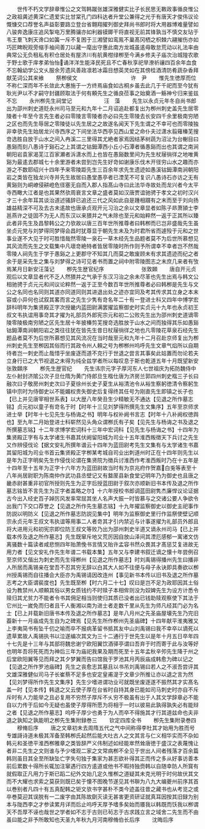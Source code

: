 <!-- { "loadSidebar": true } -->
　　世传不朽文学辞章惟公之文驾韩蹴张雄深雅健实比子长民思无斁政事循良惟公之政祖龚述黄深仁遗爱实比甘棠孔门四科达者升堂公兼得之光于有唐天才俊伟议论慨慷交口荐誉名声益彰要路立登台省翺翔擢列御史拜尚书郎时将大用器博难量譬如八骏奔逸康庄追风掣电万里腾骧亦如利器镆鎁干将直视无前其锋孰当不慎交友玷于韦王羣飞刺天谗口如簧一斥不复困于三湘譬如鸾鳯不巢髙冈栖之枳棘六翮摧伤亦如巧匠睥睨观旁缩手袖间善刀以藏一麾出守惠此南方龙城虽逺毋敢怠荒动以礼法率由典常公无负租私有积仓居处有屋济川有航黄柑绿栁至今满乡修夫子庙次治城隍农歌于野士歌于庠孝弟怡怡诵洋洋生能泽民死且不亡春秋享祀旱潦祈禳四百余年血食不忘翰幼学公文乆服余芳遗风善政凛若冰霜目想英灵如在其傍桂酒清防肴蔬杂香拜献芜词公其来飨
　　祭栁侯文　　　　　　　　　　许　尹
　　惟先生徳厚而位不称仁深而年不长敛此大惠施于一方终焉庙食如古桐乡虽去此几于千祀而至今犹有耿光尹以不才嗣守封疆顾取法于何有頼先生之循良莅事之始奠酒一觞神兮归来鉴兹不忘
　　永州栁先生祠堂记　　　　　　汪　藻
　　先生以永贞元年冬自尚书郎出为邵州刺史道贬永州司马至元和九年十二月诏追赴都复出为栁州刺史盖先生居零陵者十年至今言先生者必曰零陵言零陵者亦必曰先生零陵去长安四千余里极南穷陋之区也而先生辱居之零陵徒以先生居之之故遂名闻天下先生谓之不幸可也而零陵独非幸欤先生始居龙兴寺西序之下间坐法华西亭见西山爱之命仆夫过潇水翦薙榛芜搜竒选胜自放于山水之间入冉溪二三里得其尤絶者家焉因结茅树蔬为沼沚为台榭目曰愚谿而刻八愚诗于谿石之上其谓之钴鉧潭西小丘小石潭者循愚谿而出也其谓之南涧朝阳岩袁家渴芜江百家瀬者泝潇水而上也皆在愚谿数里间为先生杖屦徜徉之地唯黄谿为最逺去郡城七十余里游者未尝到岂先生好竒如谢康乐伐木开径穷山水之趣而亦游之不数耶绍兴十四年予来零陵距先生三百余年求先生遗迹如愚溪钴鉧潭南涧朝阳岩之类皆在独龙兴寺并先生故居曰愚堂愚亭者已湮芜不可复识八愚诗石亦访之无有黄谿则为峒嶛侵耕嶝危径塞无自而入郡人指髙山寺曰此法华寺故处而龙兴者今太平寺西瞰大江者是也其果然欤周衰言文章之盛者莫如汉唐贾谊驰骋于孝文之初时汉兴才三十余年耳其谈治道述骚辞已追还三代之风如此自是踵相蹑有之末而至于刘向扬雄益精深不可及去古未逺故也唐承贞观开元习治之余以文章显者如陈子昻萧頴士李邕燕许之徒固不为无人而东汉以来猥并之气未除也至元和始粹然一返于正其所以臻此者非先生及昌黎韩公之力欤故以唐三百年世所推尊者曰韩栁而已岂非盛哉先生虽坐贞元党与刘梦得同梦得会昌时犹尊显于朝先生未及为时君所省而遽殁于元和之世事业遂不大见于时可胜惜哉然零陵一泉石一草木经先生品题者莫不为后世所慕想见其风流而先生之文载集中凡瓌竒絶特者皆居零陵时所作则予所谓幸不幸者岂不然哉零陵人祠先生于学于愚谿之上更郡守不知其几而莫之敢废顾未有求其遗迹而纪之者余于是采先生之集与刘梦得之诗可见者书而置之祠中附零陵图志之末庶几来者有攷焉某月日新安汪藻记
　　栁先生歴官纪序　　　　　　　张敦頥
　　唐自开元贞观后以文章显者代不乏人然猥并之气承于东汉习治之余未尽革也先生出焉与韩文公相驰骋于贞元元和间议论粹然一返于正至今数百年世所推尊者必曰韩栁是先生与文公之名同也名同则其道亦同道同则其进退出处之迹亦宜同及考其传求其立身之本末容或小异何也试叙其畧而言之先生少隽有竒名年二十有一登进士科又四年中博学宏辞科明年为集贤殿正字次授畿内蓝田尉满罢擢监察御史时实贞元十九年也永贞初王叔文韦执谊用事竒其才擢为礼部员外郎宪宗元和初二公败先生出为邵州刺史道谪零陵零陵极南穷陋之区先生居十年披榛剪芜搜竒选胜放于山水之间而独得其乐如愚谿钴鉧潭南涧朝阳岩之类往往犹在皆先生昔日杖屦徜徉之地也凡零陵花草泉石经先生题品者莫不为后世所慕想见其风流况在当时哉至元和九年十二月召赴京师复出为栁州刺史先生至栁因其俗而行其政令州人頼之号为栁栁州呜呼先生文章气焰所以自期待者岂一刺史而止哉惜乎坐废逐而道不克行于世退之尝言其事矣此姑置而勿论若夫立身行已之大节视退之未得为纯全兹学者所以每叹息于斯也乾道五年十月既望新安张敦頥序
　　栁先生歴官纪
　　先生讳宗元字子厚河东人七世祖庆为拓防魏侍中左仆射封济隂公次子旦仕隋为黄门侍郎旦生楷仕唐为济房兰郭四州刺史楷三子长曰融次曰子敬房州刺史次曰子夏徐州长史子夏生从裕清池令从裕生察躬徳清令察躬生镇中宗时为侍御史以不能媚权贵失御史后复得终其任号为刚直先生即镇之长子也【已上并见唐宰相世系表】以大歴八年癸丑生少精敏无不通达【见退之所作墓志铭】贞元初以童子有竒名于时【时年十三见刘梦得所撰先生文集序】五年至京师求进士举【时年十七见先生与杨诲之书】明年与权补阙书言志【时年十八补阙权徳舆也】至九年二月始登进士科崭然见头角众谓栁氏有子矣【见先生与杨诲之书及退之所撰墓志铭】十二年求博学宏词科十三年中宏词科【见先生与杨诲之书】十四年为集贤殿正字有与太学诸生书嘉其伏阙留阳城为司业十五年淮西叛徴天下兵讨之先生又作辨侵伐论【据文安礼所撰年谱云十四年为蓝田尉考先生文集有与太学诸生书嘉其留阳城为司业书首云集贤殿正字栁某考城自司业出刺道州时正在十四年则先生以是年为正字明矣先生作侵伐论谓在集贤院为徴兵讨淮西作考淮西叛时乃在十五年是十四年至十五年为正字十六年方为蓝田尉故当时有为京兆府作贺嘉白兎等表至十八年尚居尉职为陈南仲作武功县丞壁记又有盩厔县新食堂记明年乃为御史也且唐之畿赤尉甚重非初官所授则先生为正字后授蓝田尉于叙次亦顺新旧书本传及退之所作墓志铭皆不言先生为正字者盖略之尔】十六年授校书郎调蓝田尉隽杰廉悍议论证据古今出入经史百子踔厉风发率常屈其坐人名声大振一时皆慕与之交诸公要人争欲令出我门下交口荐誉之【见退之所作先生墓志铭】十九年擢监察御史以御史主祀事作防説以明防义【见退之所作墓志防説见集中】明年为监察御史里行作监祭使壁记顺宗永贞元年王叔文韦执谊等用事二人者竒其才引内禁近与计事遂擢为礼部员外郎且将大进用元和初宪宗即位防王叔文等败乃出为邵州刺史半道又谪永州司马【已上并载本传及退之所作墓志】先生既窜斥地又荒厉因自放山泽间其湮厄感郁一寓诸文仿离骚数十篇读者咸悲恻四年贻萧俛书言情又贻许孟容书然众畏其才髙惩艾复进故无用力者【见文安礼作先生年谱二书载本集】五年又与李建书叙迁谪之懐十年尝例召至京师又偕出为刺史而先生得栁州【见退之所作墓志】时刘禹锡得播州先生曰播非人所居而禹锡亲在堂吾不忍其穷无辞以白其大人如不往便与母子永诀即具奏欲以栁州授禹锡而自往播会大臣亦为禹锡请因改连州【事见新书本传以旧书及退之所作墓志考之大臣谓裴度也】先生既至栁【时六月二十七】叹曰是岂不足为政耶因其土俗设为教禁州人顺頼其俗以男女质钱约不时赎子本相侔则没为奴婢先生为设方计悉令赎归其尤贫力不能者令书其佣足相当则使归其质已没者出已钱助赎观察使下其法于它州比一嵗免而归者且千人衡湘以南为进士者走数千里从先生为师凡经其门必为名士【已上并载新旧唐书本传及退之所作墓志】是年八月州之先圣庙屋壊先生乃完旧葢新十一月庙成先生自为之碑焉【见先生所作栁州先圣庙碑】十四年献平淮夷雅又上李夷简书有坠千仞之喻而卒不报病革留书抵其友中山刘禹锡曰我不幸卒以谪死以遗草累故人禹锡执书以泣遂编次其文为三十二通行于世先生以是年十月五日卒年四十七先是十三年与其部将魏忠谢宁欧阳翼饮酒驿亭谓曰吾弃于时而寄于此与汝等好也明年吾将死死而为神后三年为庙祀我果及期而死至十五年孟秋辛夘先生降于州之后堂欧阳翼等见而拜之其夕梦翼而告曰馆我于罗池其月丙辰庙成韩愈为碑以记之【见退之所作罗池庙碑】先生之丧愈志其墓且以书吊刘禹锡曰若人之不淑吾尝评其文雄深雅健似司马子长崔蔡不足多也安定皇甫湜于文章少所推让亦以退之言为然【见刘梦得所作先生文集序】先生少嗜进谓功业可就既坐废逐遂不振然其才实髙名盖一时【见本传】韩退之又云使子厚在台省时自持其身已能如司马刺史时亦自不斥斥时有人力能举之且必复用不穷然子厚斥不乆穷不极虽有出于人其文学辞章必不能自以力传于后如今无疑也虽使子厚得所愿为将相于一时以彼易此孰得孰失必有能辩之者【见退之所作墓志】呜呼子厚少也勇于为人而卒不得施其才行其道兹命也夫非退之孰知之孰能明之栁先生集附録巻三
　　钦定四库全书
　　栁先生集附录巻四
　　穆脩后序
　　唐之文章初未去周隋五代之气中间称得李杜其才始用为胜而号专雄謌诗道未极其浑备至韩栁氏起然后能大吐古人之文其言与仁义相华实而不杂如韩元和圣徳平淮西栁雅章之类皆辞严义伟制述如经能崒然耸唐徳于盛汉之表蔑愧让者非二先生之文则谁与予少嗜观二家之文常病栁不全见于世出人间者残落才百余篇韩则虽目其全至所缺坠亡字失句独于集家为甚志欲补得其正而传之多从好事访善本前后累数十得所长辄加注窜遇行四方逺道或他书不暇持独赍韩以自随幸防人所寳有就假取正凡用力于斯已蹈二纪外文始几定久惟栁之道疑其未克光明于时何故伏其文而不大耀也求索之莫获则既已矣于懐不图晚节遂见其书聨为八九大编夔州前序其首以巻别者凡四十有五真配韩之钜文欤书字甚朴不类今迹盖往昔之藏书也从考览之或卒巻莫迎其误脱有一二废字由其陈故劘灭读无甚害更资研证就真耳因按其旧録为别本与陇西李之才参读累月详而后止呜呼天厚予嗜多矣始而餍我以韩既而饫我以栁谓天不吾厚不诬也哉世之学者如不志于古则已茍志于古求践立言之域舍二先生而不由虽曰能之非予所敢知也天圣九年秋九月河南穆脩伯长后序
　　沈晦后序
